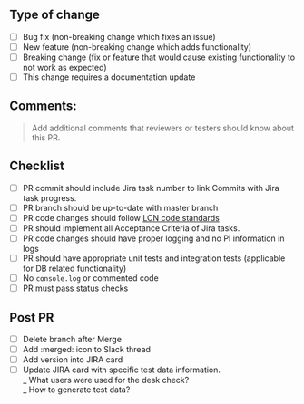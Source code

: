 ## Type of change

-   [ ] Bug fix (non-breaking change which fixes an issue)
-   [ ] New feature (non-breaking change which adds functionality)
-   [ ] Breaking change (fix or feature that would cause existing functionality to not work as expected)
-   [ ] This change requires a documentation update

## Comments:

> Add additional comments that reviewers or testers should know about this PR.

## Checklist

-   [ ] PR commit should include Jira task number to link Commits with Jira task progress.
-   [ ] PR branch should be up-to-date with master branch
-   [ ] PR code changes should follow [LCN code standards](https://github.ibm.com/LCN/ProjectMgmt/wiki/Development%3A-API-Code-Standards)
-   [ ] PR should implement all Acceptance Criteria of Jira tasks.
-   [ ] PR code changes should have proper logging and no PI information in logs
-   [ ] PR should have appropriate unit tests and integration tests (applicable for DB related functionality)
-   [ ] No `console.log` or commented code
-   [ ] PR must pass status checks

## Post PR

-   [ ] Delete branch after Merge
-   [ ] Add :merged: icon to Slack thread
-   [ ] Add version into JIRA card
-   [ ] Update JIRA card with specific test data information.  
         _ What users were used for the desk check?  
         _ How to generate test data?
